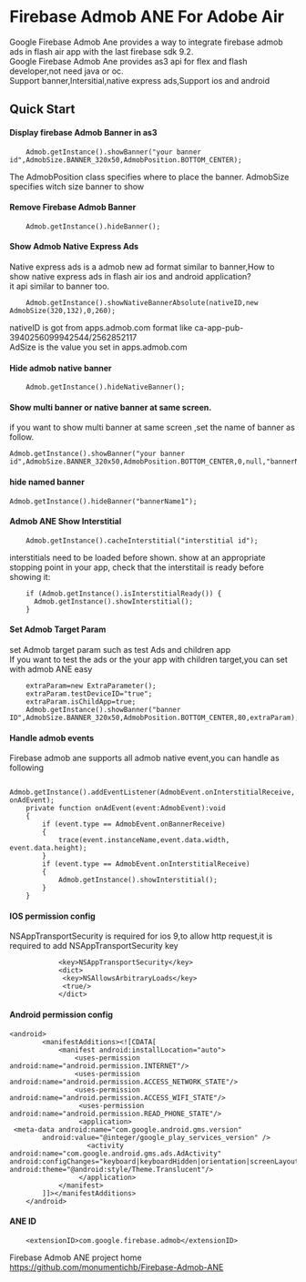 Firebase Admob ANE For Adobe Air
==============================
Google Firebase Admob Ane  provides a way to integrate firebase admob ads in flash air app with the last firebase sdk 9.2.     
Google Firebase Admob Ane provides as3 api for flex and flash developer,not need java or oc.     
Support banner,Intersitial,native express ads,Support ios and android      

## Quick Start
#### Display firebase Admob Banner  in as3 
```
    Admob.getInstance().showBanner("your banner id",AdmobSize.BANNER_320x50,AdmobPosition.BOTTOM_CENTER);
```
The AdmobPosition class specifies where to place the banner. AdmobSize specifies witch size banner to show

#### Remove Firebase Admob Banner 
```
    Admob.getInstance().hideBanner();
```

#### Show Admob Native Express Ads    
Native express ads is a admob new ad format similar to banner,How to show native express ads in flash air ios and android application?     
 it api similar to banner too.        
```
    Admob.getInstance().showNativeBannerAbsolute(nativeID,new AdmobSize(320,132),0,260);
```

nativeID is got from apps.admob.com format like ca-app-pub-3940256099942544/2562852117    
AdSize is the value you set in apps.admob.com    

#### Hide admob native banner
```
    Admob.getInstance().hideNativeBanner();
```
#### Show multi banner or native banner at same screen.
if you want to show multi banner at same screen ,set the name of banner as follow.

    Admob.getInstance().showBanner("your banner id",AdmobSize.BANNER_320x50,AdmobPosition.BOTTOM_CENTER,0,null,"bannerName1");

#### hide named banner

    Admob.getInstance().hideBanner("bannerName1");

#### Admob ANE Show Interstitial 
```
    Admob.getInstance().cacheInterstitial("interstitial id"); 
```
interstitials need to be loaded before shown. show at an appropriate     
stopping point in your app, check that the interstitail is ready before showing it:
```
    if (Admob.getInstance().isInterstitialReady()) {
      Admob.getInstance().showInterstitial();
    }
```
#### Set Admob Target Param
set Admob target param such as test Ads and children app     
If you want to test the ads or the your app with children target,you can set with admob ANE easy     
```
	extraParam=new ExtraParameter();
	extraParam.testDeviceID="true";
	extraParam.isChildApp=true;
	Admob.getInstance().showBanner("banner ID",AdmobSize.BANNER_320x50,AdmobPosition.BOTTOM_CENTER,80,extraParam);
```
####  Handle admob events
Firebase admob ane supports all admob native event,you can handle as following
```
	Admob.getInstance().addEventListener(AdmobEvent.onInterstitialReceive, onAdEvent);
	private function onAdEvent(event:AdmobEvent):void
	{
		if (event.type == AdmobEvent.onBannerReceive)
		{
			trace(event.instanceName,event.data.width, event.data.height);
		}
		if (event.type == AdmobEvent.onInterstitialReceive)
		{
			Admob.getInstance().showInterstitial();
		}
	}
```

####  IOS  permission config
NSAppTransportSecurity is required for ios 9,to allow http request,it is required to add NSAppTransportSecurity key
```
			<key>NSAppTransportSecurity</key>
			<dict>
			 <key>NSAllowsArbitraryLoads</key>
			 <true/>
			</dict>
```

#### Android permission config
```
<android>
        <manifestAdditions><![CDATA[
			<manifest android:installLocation="auto">
			    <uses-permission android:name="android.permission.INTERNET"/>
			    <uses-permission android:name="android.permission.ACCESS_NETWORK_STATE"/>
			    <uses-permission android:name="android.permission.ACCESS_WIFI_STATE"/>
			     <uses-permission android:name="android.permission.READ_PHONE_STATE"/>
			     <application>
 <meta-data android:name="com.google.android.gms.version"
        android:value="@integer/google_play_services_version" />
			  	   <activity android:name="com.google.android.gms.ads.AdActivity" android:configChanges="keyboard|keyboardHidden|orientation|screenLayout|uiMode|screenSize|smallestScreenSize" android:theme="@android:style/Theme.Translucent"/>
			     </application>
			</manifest>
		]]></manifestAdditions>
    </android>
```

####  ANE ID
        <extensionID>com.google.firebase.admob</extensionID>

Firebase Admob ANE  project home
https://github.com/monumentichb/Firebase-Admob-ANE